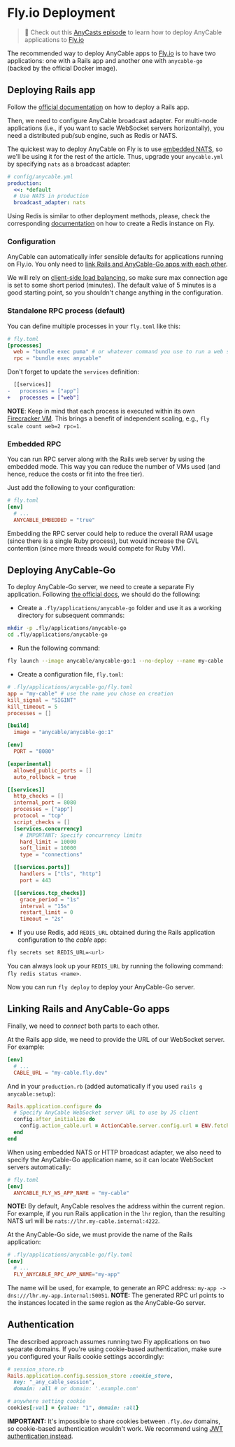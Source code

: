 # Fly.io Deployment

> 🎥 Check out this [AnyCasts episode](https://anycable.io/blog/anycasts-rails-7-hotwire-and-anycable/) to learn how to deploy AnyCable applications to [Fly.io][fly]

The recommended way to deploy AnyCable apps to [Fly.io][fly] is to have two applications: one with a Rails app and another one with `anycable-go` (backed by the official Docker image).

## Deploying Rails app

Follow the [official documentation][fly-docs-rails] on how to deploy a Rails app.

Then, we need to configure AnyCable broadcast adapter. For multi-node applications (i.e., if you want to sacle WebSocket servers horizontally), you need a distributed pub/sub engine, such as Redis or NATS.

The quickest way to deploy AnyCable on Fly is to use [embedded NATS](/anycable-go/embedded_nats.md), so we'll be using it for the rest of the article. Thus, upgrade your `anycable.yml` by specifying `nats` as a broadcast adapter:

```yml
# config/anycable.yml
production:
  <<: *default
  # Use NATS in production
  broadcast_adapter: nats
```

Using Redis is similar to other deployment methods, please, check the corresponding [documentation][fly-docs-redis] on how to create a Redis instance on Fly.

### Configuration

AnyCable can automatically infer sensible defaults for applications running on Fly.io. You only need to [link Rails and AnyCable-Go apps with each other](#linking-rails-and-anycable-go-apps).

We will rely on [client-side load balancing](./load_balancing.md), so make sure max connection age is set to some short period (minutes). The default value of 5 minutes is a good starting point, so you shouldn't change anything in the configuration.

### Standalone RPC process (default)

You can define multiple processes in your `fly.toml` like this:

```toml
# fly.toml
[processes]
  web = "bundle exec puma" # or whatever command you use to run a web server
  rpc = "bundle exec anycable"
```

Don't forget to update the `services` definition:

```diff
  [[services]]
-   processes = ["app"]
+   processes = ["web"]
```

**NOTE**: Keep in mind that each process is executed within its own [Firecracker VM](https://fly.io/docs/reference/machines/). This brings a benefit of independent scaling, e.g., `fly scale count web=2 rpc=1`.

### Embedded RPC

You can run RPC server along with the Rails web server by using the embedded mode. This way you can reduce the number of VMs used (and hence, reduce the costs or fit into the free tier).

Just add the following to your configuration:

```toml
# fly.toml
[env]
  # ...
  ANYCABLE_EMBEDDED = "true"
```

Embedding the RPC server could help to reduce the overall RAM usage (since there is a single Ruby process), but would increase the GVL contention (since more threads would compete for Ruby VM).

## Deploying AnyCable-Go

To deploy AnyCable-Go server, we need to create a separate Fly application.
Following [the official docs][fly-multiple-apps], we should do the following:

- Create a `.fly/applications/anycable-go` folder and use it as a working directory for subsequent commands:

```sh
mkdir -p .fly/applications/anycable-go
cd .fly/applications/anycable-go
```

- Run the following command:

```sh
fly launch --image anycable/anycable-go:1 --no-deploy --name my-cable
```

- Create a configuration file, `fly.toml`:

```toml
# .fly/applications/anycable-go/fly.toml
app = "my-cable" # use the name you chose on creation
kill_signal = "SIGINT"
kill_timeout = 5
processes = []

[build]
  image = "anycable/anycable-go:1"

[env]
  PORT = "8080"

[experimental]
  allowed_public_ports = []
  auto_rollback = true

[[services]]
  http_checks = []
  internal_port = 8080
  processes = ["app"]
  protocol = "tcp"
  script_checks = []
  [services.concurrency]
    # IMPORTANT: Specify concurrency limits
    hard_limit = 10000
    soft_limit = 10000
    type = "connections"

  [[services.ports]]
    handlers = ["tls", "http"]
    port = 443

  [[services.tcp_checks]]
    grace_period = "1s"
    interval = "15s"
    restart_limit = 0
    timeout = "2s"
```

- If you use Redis, add `REDIS_URL` obtained during the Rails application configuration to the _cable_ app:

```sh
fly secrets set REDIS_URL=<url>
```

You can always look up your `REDIS_URL` by running the following command: `fly redis status <name>`.

Now you can run `fly deploy` to deploy your AnyCable-Go server.

## Linking Rails and AnyCable-Go apps

Finally, we need to _connect_ both parts to each other.

At the Rails app side, we need to provide the URL of our WebSocket server. For example:

```toml
[env]
  # ...
  CABLE_URL = "my-cable.fly.dev"
```

And in your `production.rb` (added automatically if you used `rails g anycable:setup`):

```ruby
Rails.application.configure do
  # Specify AnyCable WebSocket server URL to use by JS client
  config.after_initialize do
    config.action_cable.url = ActionCable.server.config.url = ENV.fetch("CABLE_URL", "/cable") if AnyCable::Rails.enabled?
  end
end
```

When using embedded NATS or HTTP broadcast adapter, we also need to specify the AnyCable-Go application name, so it can locate WebSocket servers automatically:

```toml
# fly.toml
[env]
  ANYCABLE_FLY_WS_APP_NAME = "my-cable"
```

**NOTE:** By default, AnyCable resolves the address within the current region. For example, if you run Rails application in the `lhr` region, than the resulting NATS url will be `nats://lhr.my-cable.internal:4222`.

At the AnyCable-Go side, we must provide the name of the Rails application:

```toml
# .fly/applications/anycable-go/fly.toml
[env]
  # ...
  FLY_ANYCABLE_RPC_APP_NAME="my-app"
```

The name will be used, for example, to generate an RPC address: `my-app -> dns:///lhr.my-app.internal:50051`. **NOTE:** The generated RPC url points to the instances located in the same region as the AnyCable-Go server.

## Authentication

The described approach assumes running two Fly applications on two separate domains. If you're using cookie-based authentication, make sure you configured your Rails cookie settings accordingly:

```ruby
# session_store.rb
Rails.application.config.session_store :cookie_store,
  key: "_any_cable_session",
  domain: :all # or domain: '.example.com'

# anywhere setting cookie
cookies[:val] = {value: "1", domain: :all}
```

**IMPORTANT:** It's impossible to share cookies between `.fly.dev` domains, so cookie-based authentication wouldn't work. We recommend using [JWT authentication instead][jwt-id].

[fly]: https://fly.io
[fly-docs-rails]: https://fly.io/docs/rails/
[fly-docs-redis]: https://fly.io/docs/reference/redis/
[fly-multiple-apps]: https://fly.io/docs/laravel/advanced-guides/multiple-applications/#creating-a-fly-application-within-a-fly-application
[jwt-id]: /anycable-go/jwt_identification
